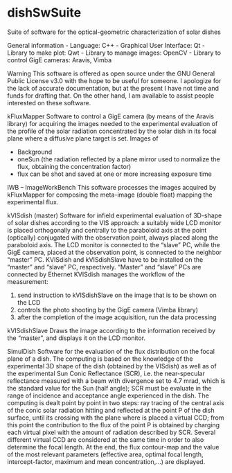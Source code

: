 ﻿# dishSwSuite
Suite of software for the optical-geometric characterization of solar dishes

General information
	- Language: C++
	- Graphical User Interface: Qt
	- Library to make plot: Qwt
	- Library to manage images: OpenCV
	- Library to control GigE cameras: Aravis, Vimba

Warning
This software is offered as open source under the GNU General Public License v3.0
with the hope to be useful for someone. I apologize for the lack of accurate documentation, but at the present I have not time and funds for drafting that.
On the other hand, I am available to assist people interested on these software.

kFluxMapper
Software to control a GigE camera (by means of the Aravis library) for acquiring the images needed to the experimental evaluation of the profile of the solar radiation concentrated by the solar dish in its focal plane where a diffusive plane target is set.
Images of 
- Background
- oneSun (the radiation reflected by a plane mirror used to normalize the flux, obtaining the concentration factor)
- flux
can be shot and saved at one or more increasing exposure time

IWB – ImageWorkBench
This software processes the images acquired by kFluxMapper for composing the meta-image (double float) mapping the experimental flux.

kVISdish (master)
Software for infield experimental evaluation of 3D-shape of solar dishes according to the VIS approach: a suitably wide LCD monitor is placed orthogonally and centrally to the paraboloid axis at the point (optically) conjugated with the observation point, always placed along the paraboloid axis. The LCD monitor is connected to the “slave” PC, while the GigE camera, placed at the observation point, is connected to the neighbor “master” PC. KVISdish and kVISdishSlave have to be installed on the “master” and “slave” PC, respectively. “Master” and “slave” PCs are connected by Ethernet
KVISdish manages the workflow of the measurement:
1) send instruction to kVISdishSlave on the image that is to be shown on the LCD
2) controls the photo shooting by the GigE camera (Vimba library)
3) after the completion of the image acquisition, run the data processing

kVISdishSlave
Draws the image according to the information received by the “master”, and displays it on the LCD monitor.

SimulDish
Software for the evaluation of the flux distribution on the focal plane of a dish. The computing is based on the knowledge of the experimental 3D shape of the dish (obtained by the VISdish) as well as of the experimental Sun Conic Reflectance (SCR), i.e. the near-specular reflectance measured with a beam with divergence set to 4.7 mrad, which is the standard value for the Sun (half angle); SCR must be evaluate in the range of incidence and acceptance angle experienced in the dish.
The computing is dealt point by point in two steps: ray tracing of the central axis of the conic solar radiation hitting and reflected at the point P of the dish surface, until its crossing with the plane where is placed a virtual CCD; from this point the contribution to the flux of the point P is obtained by charging each virtual pixel with the amount of radiation described by SCR. Several different virtual CCD are considered at the same time in order to also determine the focal length. At the end, the flux contour-map and the value of the most relevant parameters (effective area, optimal focal length, intercept-factor, maximum and mean concentration,…) are displayed.
